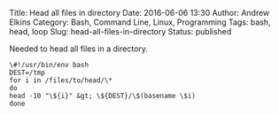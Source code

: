 Title: Head all files in directory
Date: 2016-06-06 13:30
Author: Andrew Elkins
Category: Bash, Command Line, Linux, Programming
Tags: bash, head, loop
Slug: head-all-files-in-directory
Status: published

Needed to head all files in a directory.

~~~~  
\#!/usr/bin/env bash  
DEST=/tmp  
for i in /files/to/head/\*  
do  
head -10 "\${i}" &gt; \${DEST}/\$(basename \$i)  
done  
~~~~

